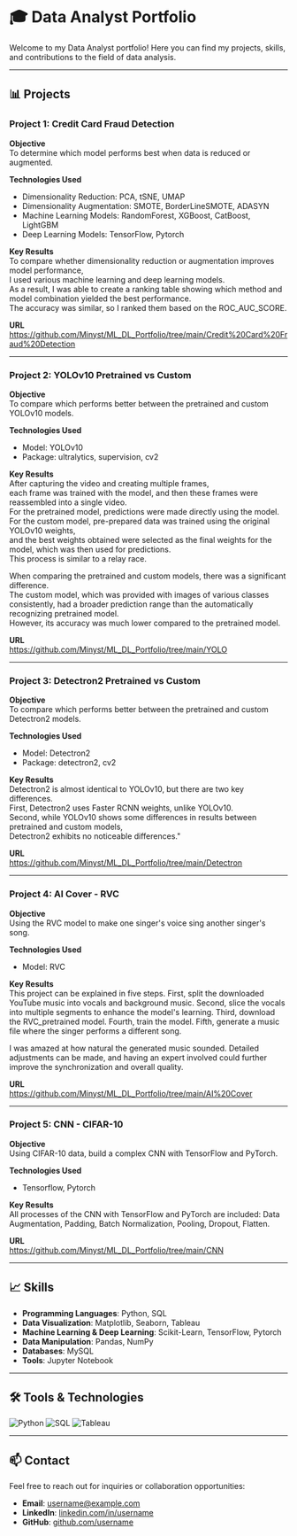 # 🎓 Data Analyst Portfolio

Welcome to my Data Analyst portfolio! Here you can find my projects, skills, and contributions to the field of data analysis.

---

## 📊 Projects

### Project 1: Credit Card Fraud Detection

**Objective** <br/> 
To determine which model performs best when data is reduced or augmented.

**Technologies Used** <br/>
- Dimensionality Reduction: PCA, tSNE, UMAP
- Dimensionality Augmentation: SMOTE, BorderLineSMOTE, ADASYN
- Machine Learning Models: RandomForest, XGBoost, CatBoost, LightGBM
- Deep Learning Models: TensorFlow, Pytorch 

**Key Results** <br/>
To compare whether dimensionality reduction or augmentation improves model performance, <br/>
I used various machine learning and deep learning models. <br/>
As a result, I was able to create a ranking table showing which method and model combination yielded the best performance. <br/>
The accuracy was similar, so I ranked them based on the ROC_AUC_SCORE.

**URL** <br/>
https://github.com/Minyst/ML_DL_Portfolio/tree/main/Credit%20Card%20Fraud%20Detection

---

### Project 2: YOLOv10 Pretrained vs Custom

**Objective** <br/>
To compare which performs better between the pretrained and custom YOLOv10 models.

**Technologies Used** <br/>
- Model: YOLOv10
- Package: ultralytics, supervision, cv2

**Key Results** <br/>
After capturing the video and creating multiple frames, <br/>
each frame was trained with the model, and then these frames were reassembled into a single video. <br/>
For the pretrained model, predictions were made directly using the model. <br/>
For the custom model, pre-prepared data was trained using the original YOLOv10 weights, <br/>
and the best weights obtained were selected as the final weights for the model, which was then used for predictions. <br/>
This process is similar to a relay race.

When comparing the pretrained and custom models, there was a significant difference. <br/>
The custom model, which was provided with images of various classes consistently, had a broader prediction range than the automatically recognizing pretrained model. <br/>
However, its accuracy was much lower compared to the pretrained model.

**URL** <br/>
https://github.com/Minyst/ML_DL_Portfolio/tree/main/YOLO

---

### Project 3: Detectron2 Pretrained vs Custom

**Objective** <br/>
To compare which performs better between the pretrained and custom Detectron2 models.

**Technologies Used** <br/>
- Model: Detectron2
- Package: detectron2, cv2

**Key Results** <br/>
Detectron2 is almost identical to YOLOv10, but there are two key differences. <br/>
First, Detectron2 uses Faster RCNN weights, unlike YOLOv10. <br/>
Second, while YOLOv10 shows some differences in results between pretrained and custom models, <br/>
Detectron2 exhibits no noticeable differences."

**URL** <br/>
https://github.com/Minyst/ML_DL_Portfolio/tree/main/Detectron

---

### Project 4: AI Cover - RVC

**Objective** <br/>
Using the RVC model to make one singer's voice sing another singer's song.

**Technologies Used** <br/>
- Model: RVC

**Key Results** <br/>
This project can be explained in five steps. 
First, split the downloaded YouTube music into vocals and background music. 
Second, slice the vocals into multiple segments to enhance the model's learning. 
Third, download the RVC_pretrained model. 
Fourth, train the model. 
Fifth, generate a music file where the singer performs a different song.

I was amazed at how natural the generated music sounded. 
Detailed adjustments can be made, and having an expert involved could further improve the synchronization and overall quality.

**URL** <br/>
https://github.com/Minyst/ML_DL_Portfolio/tree/main/AI%20Cover

---

### Project 5: CNN - CIFAR-10

**Objective** <br/>
Using CIFAR-10 data, build a complex CNN with TensorFlow and PyTorch.

**Technologies Used** <br/>
- Tensorflow, Pytorch

**Key Results** <br/>
All processes of the CNN with TensorFlow and PyTorch are included: Data Augmentation, Padding, Batch Normalization, Pooling, Dropout, Flatten.

**URL** <br/>
https://github.com/Minyst/ML_DL_Portfolio/tree/main/CNN

---

## 📈 Skills

- **Programming Languages**: Python, SQL
- **Data Visualization**: Matplotlib, Seaborn, Tableau
- **Machine Learning & Deep Learning**: Scikit-Learn, TensorFlow, Pytorch
- **Data Manipulation**: Pandas, NumPy
- **Databases**: MySQL
- **Tools**: Jupyter Notebook

---

## 🛠️ Tools & Technologies

![Python](https://img.shields.io/badge/Python-3776AB?style=for-the-badge&logo=python&logoColor=white)
![SQL](https://img.shields.io/badge/SQL-4479A1?style=for-the-badge&logo=postgresql&logoColor=white)
![Tableau](https://img.shields.io/badge/Tableau-E97627?style=for-the-badge&logo=tableau&logoColor=white)

---

## 📫 Contact

Feel free to reach out for inquiries or collaboration opportunities:

- **Email**: [username@example.com](mailto:username@example.com)
- **LinkedIn**: [linkedin.com/in/username](https://www.linkedin.com/in/username)
- **GitHub**: [github.com/username](https://github.com/username)
